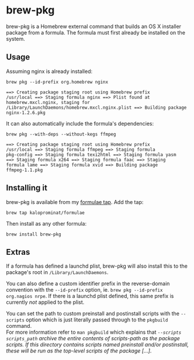 # brew-pkg

brew-pkg is a Homebrew external command that builds an OS X installer package from a formula. The formula must first already be installed on the system.

## Usage

Assuming nginx is already installed:

`brew pkg --id-prefix org.homebrew nginx`
<code><pre>==> Creating package staging root using Homebrew prefix /usr/local
==> Staging formula nginx
==> Plist found at homebrew.mxcl.nginx, staging for /Library/LaunchDaemons/homebrew.mxcl.nginx.plist
==> Building package nginx-1.2.6.pkg</pre></code>

It can also automatically include the formula's dependencies:

`brew pkg --with-deps --without-kegs ffmpeg`
<code><pre>==> Creating package staging root using Homebrew prefix /usr/local
==> Staging formula ffmpeg
==> Staging formula pkg-config
==> Staging formula texi2html
==> Staging formula yasm
==> Staging formula x264
==> Staging formula faac
==> Staging formula lame
==> Staging formula xvid
==> Building package ffmpeg-1.1.pkg</pre></code>

## Installing it

brew-pkg is available from my [formulae tap](https://github.com/kaloprominat/homebrew-formulae). Add the tap:

`brew tap kaloprominat/formulae`

Then install as any other formula:

`brew install brew-pkg`

## Extras

If a formula has defined a launchd plist, brew-pkg will also install this to the package's root in `/Library/LaunchDaemons`.

You can also define a custom identifier prefix in the reverse-domain convention with the `--id-prefix` option, ie. `brew pkg --id-prefix org.nagios nrpe`. If there is a launchd plist defined, this same prefix is currently _not_ applied to the plist.

You can set the path to custom preinstall and postinstall scripts with the `--scripts` option which is just literally passed through to the `pkgbuild` command.  
For more information refer to `man pkgbuild` which explains that *`--scripts scripts_path` archive the entire contents of scripts-path as the package scripts. If this directory contains scripts named preinstall and/or postinstall, these will be run as the top-level scripts of the package [...]*.
